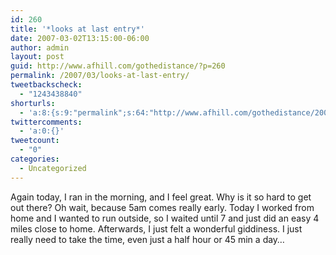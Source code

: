 ```yaml
---
id: 260
title: '*looks at last entry*'
date: 2007-03-02T13:15:00-06:00
author: admin
layout: post
guid: http://www.afhill.com/gothedistance/?p=260
permalink: /2007/03/looks-at-last-entry/
tweetbackscheck:
  - "1243438840"
shorturls:
  - 'a:8:{s:9:"permalink";s:64:"http://www.afhill.com/gothedistance/2007/03/looks-at-last-entry/";s:7:"tinyurl";s:25:"http://tinyurl.com/bm8wtz";s:4:"isgd";s:17:"http://is.gd/hm3H";s:5:"bitly";s:19:"http://bit.ly/13bh9";s:5:"snipr";s:22:"http://snipr.com/asplx";s:5:"snurl";s:22:"http://snurl.com/asplx";s:7:"snipurl";s:24:"http://snipurl.com/asplx";s:4:"trim";s:17:"http://tr.im/cyjz";}'
twittercomments:
  - 'a:0:{}'
tweetcount:
  - "0"
categories:
  - Uncategorized
---
```

Again today, I ran in the morning, and I feel great. Why is it so hard to get out there? Oh wait, because 5am comes really early. Today I worked from home and I wanted to run outside, so I waited until 7 and just did an easy 4 miles close to home. Afterwards, I just felt a wonderful giddiness. I just really need to take the time, even just a half hour or 45 min a day&#8230;